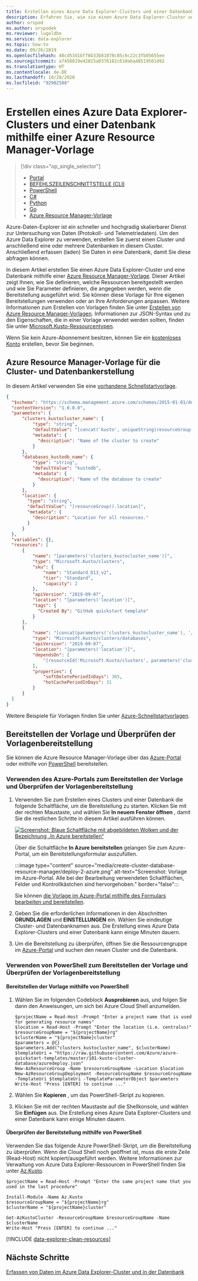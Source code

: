 ```yaml
---
title: Erstellen eines Azure Data Explorer-Clusters und einer Datenbank mithilfe einer Azure Resource Manager-Vorlage
description: Erfahren Sie, wie sie einen Azure Data Explorer-Cluster und eine Datenbank mithilfe einer Azure Resource Manager-Vorlage erstellen.
author: orspod
ms.author: orspodek
ms.reviewer: lugoldbe
ms.service: data-explorer
ms.topic: how-to
ms.date: 09/26/2019
ms.openlocfilehash: 40cd53d1bff6b33b81878c85c6c22c3fb85655ee
ms.sourcegitcommit: a7458819e42815a0376182c610aba48519501d92
ms.translationtype: HT
ms.contentlocale: de-DE
ms.lasthandoff: 10/28/2020
ms.locfileid: "92902588"
---
```

# <a name="create-an-azure-data-explorer-cluster-and-database-by-using-an-azure-resource-manager-template"></a>Erstellen eines Azure Data Explorer-Clusters und einer Datenbank mithilfe einer Azure Resource Manager-Vorlage

> [!div class="op_single_selector"]
> * [Portal](create-cluster-database-portal.md)
> * [BEFEHLSZEILENSCHNITTSTELLE (CLI)](create-cluster-database-cli.md)
> * [PowerShell](create-cluster-database-powershell.md)
> * [C#](create-cluster-database-csharp.md)
> * [Python](create-cluster-database-python.md)
> * [Go](create-cluster-database-go.md)
> * [Azure Resource Manager-Vorlage](create-cluster-database-resource-manager.md)

Azure-Daten-Explorer ist ein schneller und hochgradig skalierbarer Dienst zur Untersuchung von Daten (Protokoll- und Telemetriedaten). Um den Azure Data Explorer zu verwenden, erstellen Sie zuerst einen Cluster und anschließend eine oder mehrere Datenbanken in diesem Cluster. Anschließend erfassen (laden) Sie Daten in eine Datenbank, damit Sie diese abfragen können. 

In diesem Artikel erstellen Sie einen Azure Data Explorer-Cluster und eine Datenbank mithilfe einer [Azure Resource Manager-Vorlage](/azure/azure-resource-manager/management/overview). Dieser Artikel zeigt Ihnen, wie Sie definieren, welche Ressourcen bereitgestellt werden und wie Sie Parameter definieren, die angegeben werden, wenn die Bereitstellung ausgeführt wird. Sie können diese Vorlage für Ihre eigenen Bereitstellungen verwenden oder an Ihre Anforderungen anpassen. Weitere Informationen zum Erstellen von Vorlagen finden Sie unter [Erstellen von Azure Resource Manager-Vorlagen](/azure/azure-resource-manager/resource-group-authoring-templates). Informationen zur JSON-Syntax und zu den Eigenschaften, die in einer Vorlage verwendet werden sollten, finden Sie unter [Microsoft.Kusto-Ressourcentypen](/azure/templates/microsoft.kusto/allversions).

Wenn Sie kein Azure-Abonnement besitzen, können Sie ein [kostenloses Konto](https://azure.microsoft.com/free/) erstellen, bevor Sie beginnen.

## <a name="azure-resource-manager-template-for-cluster-and-database-creation"></a>Azure Resource Manager-Vorlage für die Cluster- und Datenbankerstellung

In diesem Artikel verwenden Sie eine [vorhandene Schnellstartvorlage](https://raw.githubusercontent.com/Azure/azure-quickstart-templates/master/101-kusto-cluster-database/azuredeploy.json).

```json
{
  "$schema": "https://schema.management.azure.com/schemas/2015-01-01/deploymentTemplate.json#",
  "contentVersion": "1.0.0.0",
  "parameters": {
      "clusters_kustocluster_name": {
          "type": "string",
          "defaultValue": "[concat('kusto', uniqueString(resourceGroup().id))]",
          "metadata": {
            "description": "Name of the cluster to create"
          }
      },
      "databases_kustodb_name": {
          "type": "string",
          "defaultValue": "kustodb",
          "metadata": {
            "description": "Name of the database to create"
          }
      },
      "location": {
        "type": "string",
        "defaultValue": "[resourceGroup().location]",
        "metadata": {
          "description": "Location for all resources."
        }
      }
  },
  "variables": {},
  "resources": [
      {
          "name": "[parameters('clusters_kustocluster_name')]",
          "type": "Microsoft.Kusto/clusters",
          "sku": {
              "name": "Standard_D13_v2",
              "tier": "Standard",
              "capacity": 2
          },
          "apiVersion": "2019-09-07",
          "location": "[parameters('location')]",
          "tags": {
            "Created By": "GitHub quickstart template"
          }
      },
      {
          "name": "[concat(parameters('clusters_kustocluster_name'), '/', parameters('databases_kustodb_name'))]",
          "type": "Microsoft.Kusto/clusters/databases",
          "apiVersion": "2019-09-07",
          "location": "[parameters('location')]",
          "dependsOn": [
              "[resourceId('Microsoft.Kusto/clusters', parameters('clusters_kustocluster_name'))]"
          ],
          "properties": {
              "softDeletePeriodInDays": 365,
              "hotCachePeriodInDays": 31
          }
      }
  ]
}
```

Weitere Beispiele für Vorlagen finden Sie unter [Azure-Schnellstartvorlagen](https://azure.microsoft.com/resources/templates/).

## <a name="deploy-the-template-and-verify-template-deployment"></a>Bereitstellen der Vorlage und Überprüfen der Vorlagenbereitstellung

Sie können die Azure Resource Manager-Vorlage über das [Azure-Portal](#use-the-azure-portal-to-deploy-the-template-and-verify-template-deployment) oder mithilfe von [PowerShell](#use-powershell-to-deploy-the-template-and-verify-template-deployment) bereitstellen.

### <a name="use-the-azure-portal-to-deploy-the-template-and-verify-template-deployment"></a>Verwenden des Azure-Portals zum Bereitstellen der Vorlage und Überprüfen der Vorlagenbereitstellung

1. Verwenden Sie zum Erstellen eines Clusters und einer Datenbank die folgende Schaltfläche, um die Bereitstellung zu starten. Klicken Sie mit der rechten Maustaste, und wählen Sie **In neuem Fenster öffnen** , damit Sie die restlichen Schritte in diesem Artikel ausführen können.

    [![Screenshot: Blaue Schaltfläche mit abgebildeten Wolken und der Bezeichnung „In Azure bereitstellen“](media/create-cluster-database-resource-manager/deploybutton.png)](https://portal.azure.com/#create/Microsoft.Template/uri/https%3A%2F%2Fraw.githubusercontent.com%2FAzure%2Fazure-quickstart-templates%2Fmaster%2F101-kusto-cluster-database%2Fazuredeploy.json)

    Über die Schaltfläche **In Azure bereitstellen** gelangen Sie zum Azure-Portal, um ein Bereitstellungsformular auszufüllen.

    :::image type="content" source="media/create-cluster-database-resource-manager/deploy-2-azure.png" alt-text="Screenshot: Vorlage im Azure-Portal. Alle bei der Bearbeitung verwendeten Schaltflächen, Felder und Kontrollkästchen sind hervorgehoben." border="false":::

    Sie können [die Vorlage im Azure-Portal mithilfe des Formulars bearbeiten und bereitstellen](/azure/azure-resource-manager/resource-manager-quickstart-create-templates-use-the-portal#edit-and-deploy-the-template).

1. Geben Sie die erforderlichen Informationen in den Abschnitten **GRUNDLAGEN** und **EINSTELLUNGEN** ein. Wählen Sie eindeutige Cluster- und Datenbanknamen aus.
Die Erstellung eines Azure Data Explorer-Clusters und einer Datenbank kann einige Minuten dauern.

1. Um die Bereitstellung zu überprüfen, öffnen Sie die Ressourcengruppe im [Azure-Portal](https://portal.azure.com) und suchen den neuen Cluster und die Datenbank. 

### <a name="use-powershell-to-deploy-the-template-and-verify-template-deployment"></a>Verwenden von PowerShell zum Bereitstellen der Vorlage und Überprüfen der Vorlagenbereitstellung

#### <a name="deploy-the-template-using-powershell"></a>Bereitstellen der Vorlage mithilfe von PowerShell

1. Wählen Sie im folgenden Codeblock **Ausprobieren** aus, und folgen Sie dann den Anweisungen, um sich bei Azure Cloud Shell anzumelden.

    ```azurepowershell-interactive
    $projectName = Read-Host -Prompt "Enter a project name that is used for generating resource names"
    $location = Read-Host -Prompt "Enter the location (i.e. centralus)"
    $resourceGroupName = "${projectName}rg"
    $clusterName = "${projectName}cluster"
    $parameters = @{}
    $parameters.Add("clusters_kustocluster_name", $clusterName)
    $templateUri = "https://raw.githubusercontent.com/Azure/azure-quickstart-templates/master/101-kusto-cluster-database/azuredeploy.json"
    New-AzResourceGroup -Name $resourceGroupName -Location $location
    New-AzResourceGroupDeployment -ResourceGroupName $resourceGroupName -TemplateUri $templateUri -TemplateParameterObject $parameters
    Write-Host "Press [ENTER] to continue ..."
    ```

1. Wählen Sie **Kopieren** , um das PowerShell-Skript zu kopieren.
1. Klicken Sie mit der rechten Maustaste auf die Shellkonsole, und wählen Sie **Einfügen** aus.
Die Erstellung eines Azure Data Explorer-Clusters und einer Datenbank kann einige Minuten dauern.

#### <a name="verify-the-deployment-using-powershell"></a>Überprüfen der Bereitstellung mithilfe von PowerShell

Verwenden Sie das folgende Azure PowerShell-Skript, um die Bereitstellung zu überprüfen.  Wenn die Cloud Shell noch geöffnet ist, muss die erste Zeile (Read-Host) nicht kopiert/ausgeführt werden. Weitere Informationen zur Verwaltung von Azure Data Explorer-Ressourcen in PowerShell finden Sie unter [Az.Kusto](/powershell/module/az.kusto/?view=azps-2.7.0). 

```azurepowershell-interactive
$projectName = Read-Host -Prompt "Enter the same project name that you used in the last procedure"

Install-Module -Name Az.Kusto
$resourceGroupName = "${projectName}rg"
$clusterName = "${projectName}cluster"

Get-AzKustoCluster -ResourceGroupName $resourceGroupName -Name $clusterName
Write-Host "Press [ENTER] to continue ..."
```

[!INCLUDE [data-explorer-clean-resources](includes/data-explorer-clean-resources.md)]

## <a name="next-steps"></a>Nächste Schritte

[Erfassen von Daten im Azure Data Explorer-Cluster und in der Datenbank](ingest-data-overview.md)
